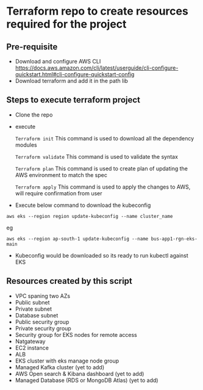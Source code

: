 # Terraform repo to create resources required for the project #

## Pre-requisite ##
- Download and configure AWS CLI https://docs.aws.amazon.com/cli/latest/userguide/cli-configure-quickstart.html#cli-configure-quickstart-config
- Download terraform and add it in the path lib

## Steps to execute terraform project ##
- Clone the repo
- execute 

    `Terraform init`        This command is used to download all the dependency modules 

    `Terraform validate`    This command is used to validate the syntax

    `Terraform plan`        This command is used to create plan of updating the AWS environment to match the spec

    `Terraform apply`       This command is used to apply the changes to AWS, will require confirmation from user

- Execute below command to download the kubeconfig

`aws eks --region region update-kubeconfig --name cluster_name`

eg

`aws eks --region ap-south-1 update-kubeconfig --name bus-app1-rgn-eks-main`

- Kubeconfig would be downloaded so its ready to run kubectl against EKS    

## Resources created by this script
- VPC spaning two AZs
- Public subnet
- Private subnet
- Database subnet
- Public security group
- Private security group
- Security group for EKS nodes for remote access
- Natgateway
- EC2 instance
- ALB
- EKS cluster with eks manage node group
- Managed Kafka cluster (yet to add)
- AWS Open search & Kibana dashboard (yet to add)
- Managed Database (RDS or MongoDB Atlas) (yet to add)